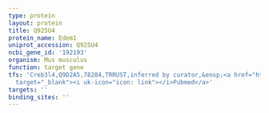 ```yaml
---
type: protein
layout: protein
title: Q925U4
protein_name: Edem1
uniprot_accession: Q925U4
ncbi_gene_id: '192193'
organism: Mus musculus
function: target gene
tfs: 'Creb3l4,Q9D2A5,78284,TRRUST,inferred by curator,&ensp;<a href="https://www.ncbi.nlm.nih.gov/pubmed/?term=15938716%5Buid%5D"
  target="_blank"><i uk-icon="icon: link"></i>Pubmed</a>'
targets: ''
binding_sites: ''
---
```

